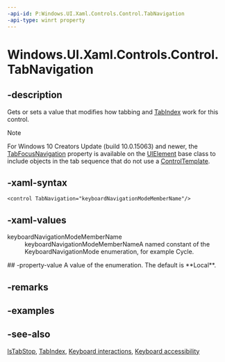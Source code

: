 ```yaml
---
-api-id: P:Windows.UI.Xaml.Controls.Control.TabNavigation
-api-type: winrt property
---
```


<!-- Property syntax
public Windows.UI.Xaml.Input.KeyboardNavigationMode TabNavigation { get;  set; }
-->

# Windows.UI.Xaml.Controls.Control.TabNavigation

## -description
Gets or sets a value that modifies how tabbing and [TabIndex](control_tabindex.md) work for this control.

> [!NOTE]
> For Windows 10 Creators Update (build 10.0.15063) and newer, the [TabFocusNavigation](../windows.ui.xaml/uielement_tabfocusnavigation.md) property is available on the [UIElement]() base class to include objects in the tab sequence that do not use a [ControlTemplate](../windows.ui.xaml.controls/controltemplate.md).



## -xaml-syntax
```xaml
<control TabNavigation="keyboardNavigationModeMemberName"/>
```


## -xaml-values
<dl><dt>keyboardNavigationModeMemberName</dt><dd>keyboardNavigationModeMemberNameA named constant of the KeyboardNavigationMode enumeration, for example Cycle.</dd>
</dl>
## -property-value
A value of the enumeration. The default is **Local**.

## -remarks

## -examples

## -see-also
[IsTabStop](control_istabstop.md), [TabIndex](control_tabindex.md), [Keyboard interactions](/windows/uwp/input-and-devices/keyboard-interactions), [Keyboard accessibility](/windows/uwp/accessibility/keyboard-accessibility)
